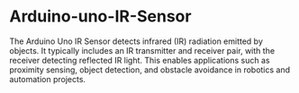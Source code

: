 # Arduino-uno-IR-Sensor
The Arduino Uno IR Sensor detects infrared (IR) radiation emitted by objects. It typically includes an IR transmitter and receiver pair, with the receiver detecting reflected IR light. This enables applications such as proximity sensing, object detection, and obstacle avoidance in robotics and automation projects.
